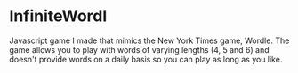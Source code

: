 # InfiniteWordl
Javascript game I made that mimics the New York Times game, Wordle. The game allows you to play with words of varying lengths (4, 5 and 6) and doesn't provide words on a daily basis so you can play as long as you like.
